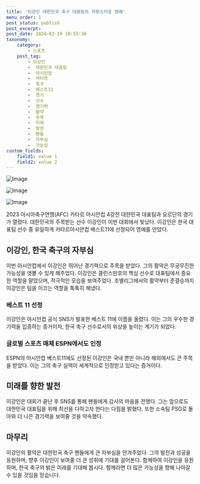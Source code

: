 ```yaml
---
title: '이강인 대한민국 축구 대표팀의 자랑스러운 영예'
menu_order: 1
post_status: publish
post_excerpt: 
post_date: 2024-02-19 10:55:30
taxonomy:
    category:
        - 스포츠
    post_tag:
        - 이강인
        -  대한민국 대표팀
        -  아시안컵
        -  카타르
        -  축구
        -  베스트11
        -  경기
        -  선수
        -  경기력
        -  활약
        -  주목
        -  미래
        -  발전
        -  팬들
        -  자부심
        -  가능성
custom_fields:
    field1: value 1
    field2: value 2
---
```


![Image](https://imgnews.pstatic.net/image/076/2024/02/13/2024021301000805300105741_20240213082805907.jpg?type=w647)

![Image](https://imgnews.pstatic.net/image/076/2024/02/13/2024021301000805300105743_20240213082805913.jpg?type=w647)

![Image](https://imgnews.pstatic.net/image/076/2024/02/13/2024021301000805300105742_20240213082805920.jpg?type=w647)

2023 아시아축구연맹(AFC) 카타르 아시안컵 4강전 대한민국 대표팀과 요르단의 경기가 열렸다. 대한민국의 주목받는 선수 이강인이 이번 대회에서 빛났다. 이강인은 한국 대표팀 선수 중 유일하게 카타르아시안컵 베스트11에 선정되어 영예를 안았다.
## 이강인, 한국 축구의 자부심
이번 아시안컵에서 이강인은 뛰어난 경기력으로 주목을 받았다. 그의 활약은 무궁무진한 가능성을 엿볼 수 있게 해주었다. 이강인은 클린스만호의 핵심 선수로 대표팀에서 중요한 역할을 맡았으며, 적극적인 모습을 보여주었다. 조별리그에서의 활약부터 준결승까지 이강인은 팀을 이끄는 역할을 톡톡히 해냈다. 
### 베스트 11 선정
이강인은 아시안컵 공식 SNS가 발표한 베스트 11에 이름을 올렸다. 이는 그의 우수한 경기력을 입증하는 증거이자, 한국 축구 선수로서의 위상을 높이는 계기가 되었다. 
### 글로벌 스포츠 매체 ESPN에서도 인정
ESPN의 아시안컵 베스트11에도 선정된 이강인은 국내 뿐만 아니라 해외에서도 큰 주목을 받았다. 이는 그의 축구 실력이 세계적으로 인정받고 있다는 증거이다.
## 미래를 향한 발전
이강인은 대회가 끝난 후 SNS를 통해 팬들에게 감사의 마음을 전했다. 그는 앞으로도 대한민국 대표팀을 위해 최선을 다하고자 한다는 다짐을 밝혔다. 또한 소속팀 PSG로 돌아와 더 나은 경기력을 보여줄 것을 약속했다.
## 마무리
이강인의 활약은 대한민국 축구 팬들에게 큰 자부심을 안겨주었다. 그의 발전과 성공을 응원하며, 향후 이강인이 보여줄 더 큰 성취에 기대를 걸어본다. 함께하여 이강인을 응원하며, 한국 축구의 밝은 미래를 기대해 봅시다. 함께라면 더 많은 가능성을 향해 나아갈 수 있을 것임을 믿습니다.
